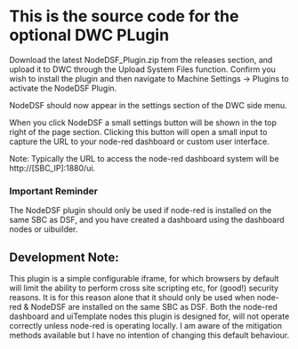 # This is the source code for the optional DWC PLugin

Download the latest NodeDSF_Plugin.zip from the releases section, and upload it to DWC through the Upload System Files function. Confirm you wish to install the plugin and then navigate to Machine Settings -> Plugins to activate the NodeDSF Plugin.

NodeDSF should now appear in the settings section of the DWC side menu.

When you click NodeDSF a small settings button will be shown in the top right of the page section. Clicking this button will open a small input to capture the URL to your node-red dashboard or custom user interface.

Note: Typically the URL to access the node-red dashboard system will be http://[SBC_IP]:1880/ui.

### Important Reminder  
The NodeDSF plugin should only be used if node-red is installed on the same SBC as DSF, and you have created a dashboard using the dashboard nodes or uibuilder. 

## Development Note:
This plugin is a simple configurable iframe, for which browsers by default will limit the ability to perform cross site scripting etc, for (good!) security reasons. It is for this reason alone that it should only be used when node-red & NodeDSF are installed on the same SBC as DSF. Both the node-red dashboard and uiTemplate nodes this plugin is designed for, will not operate correctly unless node-red is operating locally. I am aware of the mitigation methods available but I have no intention of changing this default behaviour.
